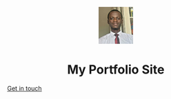 <p align="center">
  <img alt="Gatsby" src="src/images/avatar1.jpg" width="80" style="border-radius: '999px';" />
</p>
<h1 align="center">
  My Portfolio Site
</h1>

[Get in touch](mailto:irshaadbaiwa@gmail.com)
